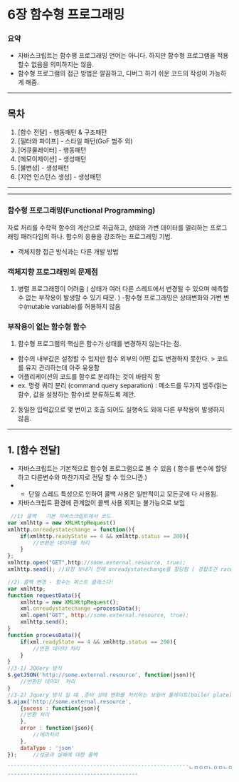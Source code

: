 # 6장 함수형 프로그래밍

### 요약  
 - 자바스크립트는 함수평 프로그래밍 언어는 아니다. 하지만 함수형 프로그램을 적용할수 없음을 의미하지는 않음.
 - 함수형 프로그램의 접근 방법은 깔끔하고, 디버그 하기 쉬운 코드의 작성이 가능하게 해줌.
----------------------
## 목차
1. [함수 전달]             - 행동패턴 & 구조패턴
2. [필터와 파이프]         - 스타일 패턴(GoF 범주 외)
3. [어큐물레이터]          - 행동패턴
4. [메모이제이션]          - 생성패턴
5. [불변성]                - 생성패턴
6. [지연 인스턴스 생성]     - 생성패턴

----------------------


------------------------

### 함수형 프로그래밍(Functional Programming)
 자료 처리를 수학적 함수의 계산으로 취급하고, 상태와 가변 데이터를 멀리하는 프로그래밍 패러다임의 하나. 함수의 응용을 강조하는 프로그래밍 기법.
 - 객체지향 접근 방식과는 다른 개발 방법

### 객체지향 프로그래밍의 문제점
 1) 병렬 프로그래밍이 어려움 ( 상태가 여러 다른 스레드에서 변경될 수 있으며 예측할 수 없는 부작용이 발생할 수 있기 때문. )
    -함수형 프로그래밍은 상태변화와 가변 변수(mutable variable)를 허용하지 않음

### 부작용이 없는 함수형 함수
  1) 함수형 프로그램의 핵심은 함수가 상태를 변경하지 않는다는 점.
  - 함수의 내부값은 설정할 수 있지만 함수 외부의 어떤 값도 변경하지 못한다. > 코드를 유지 관리하는데 아주 유용함
  - 어플리케이션의 코드를 함수로 분리하는 것이 바람직 함
  - ex. 명령 쿼리 분리 (command query separation) : 메소드를 두가지 범주(읽는 함수, 값을 설정하는 함수)로 분류하도록 제안.
  2) 동일한 입력값으로 몇 번이고 호출 되어도 실행속도 외에 다른 부작용이 발생하지 않음.
  ----------------------------------------------
## 1.  [함수 전달]
 - 자바스크립트는 기본적으로 함수형 프로그램으로 볼 수 있음 ( 함수를 변수에 할당하고 다른변수와 마찬가지로 전달 할 수 있으니깐.)
 - * 단일 스레드 특성으로 인하여 콜백 사용은 일반적이고 모든곳에 다 사용됨.
 - 자바스크립트 환경에 관계없이 콜백 사용 회피는 불가능으로 보임
```javascript
 //1) 콜백   기본 자바스크립트에서 코드
var xmlhttp = new XMLHttpRequest()
xmlhttp.onreadystatechange = function(){
    if(xmlhttp.readyState == 4 && xmlhttp.status == 200){
        //반환된 데이터를 처리
    }    
};
xmlhttp.open("GET",http://some.external.resource, true);
xmlhttp.send(); //요청 보내기 전에 onreadystatechange를 할당함 ( 경합조건 race condition 때문에)

//2) 콜백 변경 - 함수는 퍼스트 클래스다!
var xmlhttp;
function requestData(){
    xmlhttp = new XMLHttpRequest();
    xml.onreadystatechange =processData();
    xml.open("GET", http://some.external.resource, true);
    xmlhttp.send();
}
function processData(){
    if(xml.readyState == 4 && xmlhttp.status == 200){
        //반환 데이터 처리
    }
}
//3-1) JQUery 방식
$.getJSON('http://some.external.resource', function(json)){
    //반환된 데이터  처리
}
//3-2) Jquery 방식 일 때 ,준비 상태 변화를 처리하는 보일러 플레이트(boiler plate)  사용 ( 보일러플레이트 : 템플릿 코드)
$.ajax('http://some.external.resource',
    {sucess : function(json){
    //반환 처리
    },
    error : function(json){
        //에러처리
    },
    dataType : 'json'
});     //성공과 실패에 대한 콜백

`````````````````````````````````````````````````````````ㄴㅁㅇㅁㄴㅇㅁㄴㅇㅁㄴㅇ
-----------------------------------------
